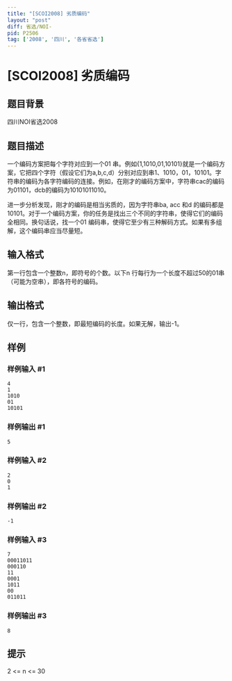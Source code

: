 ```yaml
---
title: "[SCOI2008] 劣质编码"
layout: "post"
diff: 省选/NOI-
pid: P2506
tag: ['2008', '四川', '各省省选']
---
```

# [SCOI2008] 劣质编码
## 题目背景

四川NOI省选2008

## 题目描述

一个编码方案把每个字符对应到一个01 串。例如{1,1010,01,10101}就是一个编码方案，它把四个字符（假设它们为a,b,c,d）分别对应到串1、1010，01，10101。字符串的编码为各字符编码的连接。例如，在刚才的编码方案中，字符串cac的编码为01101，dcb的编码为10101011010。

进一步分析发现，刚才的编码是相当劣质的，因为字符串ba, acc 和d 的编码都是10101。对于一个编码方案，你的任务是找出三个不同的字符串，使得它们的编码全相同。换句话说，找一个01 编码串，使得它至少有三种解码方式。如果有多组解，这个编码串应当尽量短。

## 输入格式

第一行包含一个整数n，即符号的个数。以下n 行每行为一个长度不超过50的01串（可能为空串），即各符号的编码。

## 输出格式

仅一行，包含一个整数，即最短编码的长度。如果无解，输出-1。

## 样例

### 样例输入 #1
```
4
1
1010
01
10101
```
### 样例输出 #1
```
5
```
### 样例输入 #2
```
2
0
1
```
### 样例输出 #2
```
-1
```
### 样例输入 #3
```
7
00011011
000110
11
0001
1011
00
011011
```
### 样例输出 #3
```
8
```
## 提示

2 <= n <= 30

